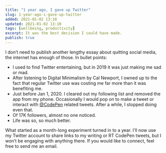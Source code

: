 ```yaml
---
title: "1 year ago, I gave up Twitter"
slug: 1-year-ago-i-gave-up-twitter
added: 2021-01-02 13:10
updated: 2021-01-02 13:10
tags: [wellbeing, productivity]
excerpt: It was the best decision I could have made.
publish: true
---
```


I don’t need to publish another lengthy essay about quitting social media, the internet has enough of those. In bullet points:

- I used to find Twitter entertaining, but in 2019 it was just making me sad or mad.
- After listening to Digital Minimalism by Cal Newport, I owned up to the fact that regular Twitter use was costing me far more than it was benefiting me.
- Just before Jan 1, 2020. I cleared out my following list and removed the app from my phone. Occasionally I would pop on to make a tweet or interact with [@CodePen](https://twitter.com/codepen) related tweets. After a while, I stopped doing even that.
- Of 17K followers, almost no one noticed.
- Life was so, so much better.

What started as a month-long experiment turned in to a year. I’ll now use my Twitter account to share links to my writing or RT CodePen tweets, but I won’t be engaging with anything there. If you would like to connect, feel free to send me an email.